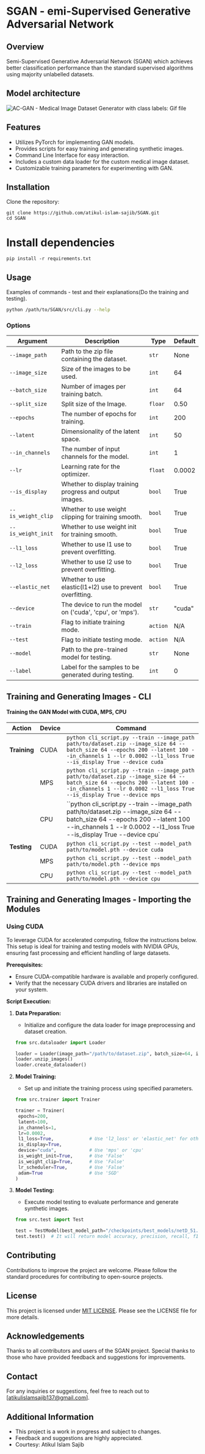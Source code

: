# SGAN - emi-Supervised Generative Adversarial Network

## Overview

Semi-Supervised Generative Adversarial Network (SGAN) which achieves better classification performance than the standard supervised algorithms using majority unlabelled datasets.

## Model architecture


![AC-GAN - Medical Image Dataset Generator with class labels: Gif file](https://drek4537l1klr.cloudfront.net/langr/v-6/Figures/07_02.png)


## Features

- Utilizes PyTorch for implementing GAN models.
- Provides scripts for easy training and generating synthetic images.
- Command Line Interface for easy interaction.
- Includes a custom data loader for the custom medical image dataset.
- Customizable training parameters for experimenting with GAN.

## Installation

Clone the repository:

```
git clone https://github.com/atikul-islam-sajib/SGAN.git
cd SGAN
```

# Install dependencies

```
pip install -r requirements.txt
```

## Usage

Examples of commands - test and their explanations(Do the training and testing).

```bash
python /path/to/SGAN/src/cli.py --help
```


### Options

| Argument          | Description                                               | Type     | Default |
| ----------------- | --------------------------------------------------------- | -------- | ------- |
| `--image_path`       | Path to the zip file containing the dataset.              | `str`    | None    |
| `--image_size`    | Size of the images to be used.                            | `int`    | 64      |
| `--batch_size`    | Number of images per training batch.                      | `int`    | 64      |
| `--split_size`    | Split size of the Image.           | `floar`   | 0.50    |
| `--epochs`    | The number of epochs for training.                        | `int`    | 200     |
| `--latent`  | Dimensionality of the latent space.                       | `int`    | 50      |
| `--in_channels`   | The number of input channels for the model.               | `int`    | 1       |
| `--lr` | Learning rate for the optimizer.                          | `float`  | 0.0002  |
| `--is_display`       | Whether to display training progress and output images.   | `bool`   | True    |
| `--is_weight_clip`       | Whether to use weight clipping for training smooth.   | `bool`   | True    |
| `--is_weight_init`       | Whether to use weight init for training smooth.   | `bool`   | True    |
| `--l1_loss`       | Whether to use l1 use to prevent overfitting.   | `bool`   | True    |
| `--l2_loss`       | Whether to use l2 use to prevent overfitting.   | `bool`   | True    |
| `--elastic_net`       | Whether to use elastic(l1+l2) use to prevent overfitting.   | `bool`   | True    |
| `--device`        | The device to run the model on ('cuda', 'cpu', or 'mps'). | `str`    | "cuda"  |
| `--train`         | Flag to initiate training mode.                           | `action` | N/A     |
| `--test`          | Flag to initiate testing mode.                            | `action` | N/A     |
| `--model`    | Path to the pre-trained model for testing.                | `str`    | None    |
| `--label`         | Label for the samples to be generated during testing.     | `int`    | 0       |

## Training and Generating Images - CLI

#### Training the GAN Model with CUDA, MPS, CPU

| Action       | Device | Command                                                                                                                                                                                                         |
| ------------ | ------ | --------------------------------------------------------------------------------------------------------------------------------------------------------------------------------------------------------------- |
| **Training** | CUDA   | `python cli_script.py --train --image_path path/to/dataset.zip --image_size 64 --batch_size 64 --epochs 200 --latent 100 --in_channels 1 --lr 0.0002 --l1_loss True --is_display True --device cuda` |
|              | MPS    | `python cli_script.py --train --image_path path/to/dataset.zip --image_size 64 --batch_size 64 --epochs 200 --latent 100 --in_channels 1 --lr 0.0002 --l1_loss True --is_display True --device mps`  |
|              | CPU    | ``python cli_script.py --train --image_path path/to/dataset.zip --image_size 64 --batch_size 64 --epochs 200 --latent 100 --in_channels 1 --lr 0.0002 --l1_loss True --is_display True --device cpu`  |
| **Testing**  | CUDA   | `python cli_script.py --test --model_path path/to/model.pth --device cuda`                                                                                          |
|              | MPS    | `python cli_script.py --test --model_path path/to/model.pth --device mps`                                                                                           |
|              | CPU    | `python cli_script.py --test --model_path path/to/model.pth --device cpu`                                                                                           |


## Training and Generating Images - Importing the Modules

### Using CUDA

To leverage CUDA for accelerated computing, follow the instructions below. This setup is ideal for training and testing models with NVIDIA GPUs, ensuring fast processing and efficient handling of large datasets.

**Prerequisites:**

- Ensure CUDA-compatible hardware is available and properly configured.
- Verify that the necessary CUDA drivers and libraries are installed on your system.

**Script Execution:**

1. **Data Preparation:**

   - Initialize and configure the data loader for image preprocessing and dataset creation.

   ```python
   from src.dataloader import Loader

   loader = Loader(image_path="/path/to/dataset.zip", batch_size=64, image_size=64, split_size=0.5)
   loader.unzip_images()
   loader.create_dataloader()
   ```

2. **Model Training:**

   - Set up and initiate the training process using specified parameters.

   ```python
   from src.trainer import Trainer

   trainer = Trainer(
    epochs=200,
    latent=100,
    in_channels=1,
    lr=0.0002,
    l1_loss=True,             # Use 'l2_loss' or 'elastic_net' for other loss functions
    is_display=True,
    device="cuda",            # Use 'mps' or 'cpu'
    is_weight_init=True,      # Use 'False'
    is_weight_clip=True,      # Use 'False'
    lr_scheduler=True,        # Use 'False'
    adam=True                 # Use 'SGD'
   )
   ```

3. **Model Testing:**

   - Execute model testing to evaluate performance and generate synthetic images.

   ```python
   from src.test import Test

   test = TestModel(best_model_path="/checkpoints/best_models/netD_51.pth", device="cuda") # Use 'cuda' or 'mps'
   test.test()  # It will return model accuracy, precision, recall, f1 score along with clf report and confusion metrics
   ```


## Contributing

Contributions to improve the project are welcome. Please follow the standard procedures for contributing to open-source projects.

## License

This project is licensed under [MIT LICENSE](./LICENSE). Please see the LICENSE file for more details.

## Acknowledgements

Thanks to all contributors and users of the SGAN project. Special thanks to those who have provided feedback and suggestions for improvements.

## Contact

For any inquiries or suggestions, feel free to reach out to [atikulislamsajib137@gmail.com].

## Additional Information

- This project is a work in progress and subject to changes.
- Feedback and suggestions are highly appreciated.
- Courtesy: Atikul Islam Sajib
